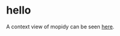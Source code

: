 # hello
A context view of mopidy can be seen [here](https://github.com/mokieyue/hallo/blob/master/Context%20view%20of%20Mopidy.pdf).
